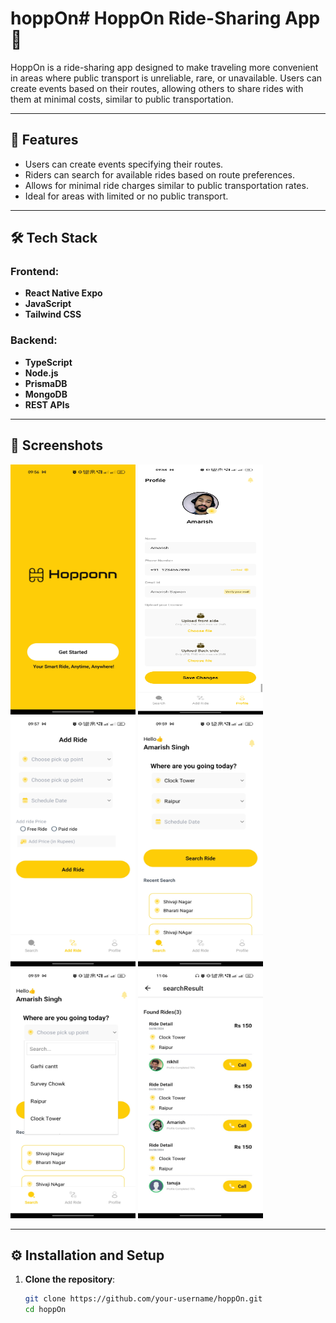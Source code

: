 # hoppOn# HoppOn Ride-Sharing App 🚗

HoppOn is a ride-sharing app designed to make traveling more convenient in areas where public transport is unreliable, rare, or unavailable. Users can create events based on their routes, allowing others to share rides with them at minimal costs, similar to public transportation.

---

## 🎯 Features

- Users can create events specifying their routes.
- Riders can search for available rides based on route preferences.
- Allows for minimal ride charges similar to public transportation rates.
- Ideal for areas with limited or no public transport.

---

## 🛠️ Tech Stack

### Frontend:

- **React Native Expo**
- **JavaScript**
- **Tailwind CSS**

### Backend:

- **TypeScript**
- **Node.js**
- **PrismaDB**
- **MongoDB**
- **REST APIs**

---

## 📸 Screenshots

<img src="https://github.com/amarishsajwan/Hopp-Onn/blob/main/frontend/screens/index.jpg" width="200" height="400" > <img src="https://github.com/amarishsajwan/Hopp-Onn/blob/main/frontend/screens/user_profile.jpg" width="200" height="400" > <img src="https://github.com/amarishsajwan/Hopp-Onn/blob/main/frontend/screens/add_ride.jpg" width="200" height="400" > <img src="https://github.com/amarishsajwan/Hopp-Onn/blob/main/frontend/screens/search-ride.jpg" width="200" height="400" > <img src="https://github.com/amarishsajwan/Hopp-Onn/blob/main/frontend/screens/search_ride2.jpg" width="200" height="400" > <img src="https://github.com/amarishsajwan/Hopp-Onn/blob/main/frontend/screens/search_result.jpeg" width="200" height="400" >

---

## ⚙️ Installation and Setup

1. **Clone the repository**:
   ```bash
   git clone https://github.com/your-username/hoppOn.git
   cd hoppOn
   ```

